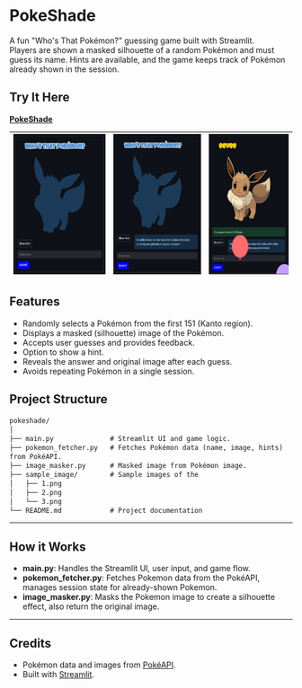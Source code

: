 # PokeShade

A fun "Who's That Pokémon?" guessing game built with Streamlit.  
Players are shown a masked silhouette of a random Pokémon and must guess its name. Hints are available, and the game keeps track of Pokémon already shown in the session.

## Try It Here

**[PokeShade](https://poke-shade.streamlit.app/)**

| <img src="sample_image/1.png" height="250"/> | <img src="sample_image/2.png" height="250"/> | <img src="sample_image/3.png" height="250"/> |
| :------------------------------------------: | :------------------------------------------: | :------------------------------------------: |

## Features

- Randomly selects a Pokémon from the first 151 (Kanto region).
- Displays a masked (silhouette) image of the Pokémon.
- Accepts user guesses and provides feedback.
- Option to show a hint.
- Reveals the answer and original image after each guess.
- Avoids repeating Pokémon in a single session.

## Project Structure

```
pokeshade/
│
├── main.py              # Streamlit UI and game logic.
├── pokemon_fetcher.py   # Fetches Pokémon data (name, image, hints) from PokéAPI.
├── image_masker.py      # Masked image from Pokémon image.
├── sample_image/        # Sample images of the
│   ├── 1.png
│   ├── 2.png
│   └── 3.png
└── README.md            # Project documentation
```

---

## How it Works

- **main.py**: Handles the Streamlit UI, user input, and game flow.
- **pokemon_fetcher.py**: Fetches Pokemon data from the PokéAPI, manages session state for already-shown Pokemon.
- **image_masker.py**: Masks the Pokemon image to create a silhouette effect, also return the original image.

---

## Credits

- Pokémon data and images from [PokéAPI](https://pokeapi.co/).
- Built with [Streamlit](https://streamlit.io/).
